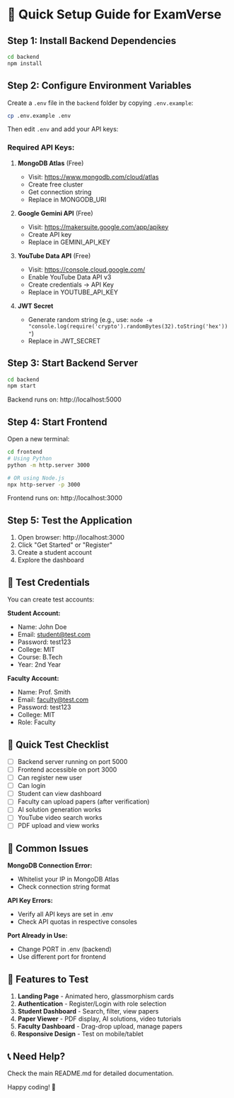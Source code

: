 # 🚀 Quick Setup Guide for ExamVerse

## Step 1: Install Backend Dependencies

```bash
cd backend
npm install
```

## Step 2: Configure Environment Variables

Create a `.env` file in the `backend` folder by copying `.env.example`:

```bash
cp .env.example .env
```

Then edit `.env` and add your API keys:

### Required API Keys:

1. **MongoDB Atlas** (Free)
   - Visit: https://www.mongodb.com/cloud/atlas
   - Create free cluster
   - Get connection string
   - Replace in MONGODB_URI

2. **Google Gemini API** (Free)
   - Visit: https://makersuite.google.com/app/apikey
   - Create API key
   - Replace in GEMINI_API_KEY

3. **YouTube Data API** (Free)
   - Visit: https://console.cloud.google.com/
   - Enable YouTube Data API v3
   - Create credentials → API Key
   - Replace in YOUTUBE_API_KEY

4. **JWT Secret**
   - Generate random string (e.g., use: `node -e "console.log(require('crypto').randomBytes(32).toString('hex'))"`)
   - Replace in JWT_SECRET

## Step 3: Start Backend Server

```bash
cd backend
npm start
```

Backend runs on: http://localhost:5000

## Step 4: Start Frontend

Open a new terminal:

```bash
cd frontend
# Using Python
python -m http.server 3000

# OR using Node.js
npx http-server -p 3000
```

Frontend runs on: http://localhost:3000

## Step 5: Test the Application

1. Open browser: http://localhost:3000
2. Click "Get Started" or "Register"
3. Create a student account
4. Explore the dashboard

## 🎯 Test Credentials

You can create test accounts:

**Student Account:**
- Name: John Doe
- Email: student@test.com
- Password: test123
- College: MIT
- Course: B.Tech
- Year: 2nd Year

**Faculty Account:**
- Name: Prof. Smith
- Email: faculty@test.com
- Password: test123
- College: MIT
- Role: Faculty

## 📝 Quick Test Checklist

- [ ] Backend server running on port 5000
- [ ] Frontend accessible on port 3000
- [ ] Can register new user
- [ ] Can login
- [ ] Student can view dashboard
- [ ] Faculty can upload papers (after verification)
- [ ] AI solution generation works
- [ ] YouTube video search works
- [ ] PDF upload and view works

## 🐛 Common Issues

**MongoDB Connection Error:**
- Whitelist your IP in MongoDB Atlas
- Check connection string format

**API Key Errors:**
- Verify all API keys are set in .env
- Check API quotas in respective consoles

**Port Already in Use:**
- Change PORT in .env (backend)
- Use different port for frontend

## 🎨 Features to Test

1. **Landing Page** - Animated hero, glassmorphism cards
2. **Authentication** - Register/Login with role selection
3. **Student Dashboard** - Search, filter, view papers
4. **Paper Viewer** - PDF display, AI solutions, video tutorials
5. **Faculty Dashboard** - Drag-drop upload, manage papers
6. **Responsive Design** - Test on mobile/tablet

## 📞 Need Help?

Check the main README.md for detailed documentation.

Happy coding! 🚀
